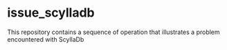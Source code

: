 # issue_scylladb
This repository contains a sequence of operation that illustrates a problem encountered with ScyllaDb
